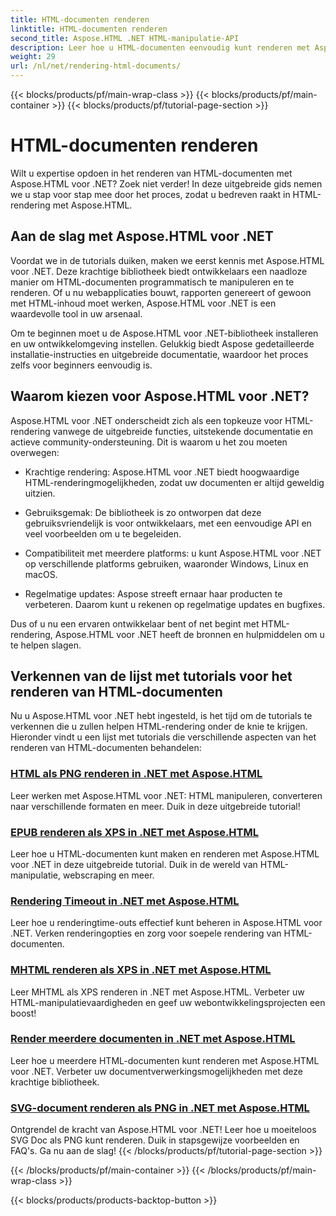 ```yaml
---
title: HTML-documenten renderen
linktitle: HTML-documenten renderen
second_title: Aspose.HTML .NET HTML-manipulatie-API
description: Leer hoe u HTML-documenten eenvoudig kunt renderen met Aspose.HTML voor .NET-zelfstudies. Bekijk een uitgebreide lijst met zelfstudies om HTML-rendering onder de knie te krijgen.
weight: 29
url: /nl/net/rendering-html-documents/
---
```


{{< blocks/products/pf/main-wrap-class >}}
{{< blocks/products/pf/main-container >}}
{{< blocks/products/pf/tutorial-page-section >}}

# HTML-documenten renderen


Wilt u expertise opdoen in het renderen van HTML-documenten met Aspose.HTML voor .NET? Zoek niet verder! In deze uitgebreide gids nemen we u stap voor stap mee door het proces, zodat u bedreven raakt in HTML-rendering met Aspose.HTML.

## Aan de slag met Aspose.HTML voor .NET

Voordat we in de tutorials duiken, maken we eerst kennis met Aspose.HTML voor .NET. Deze krachtige bibliotheek biedt ontwikkelaars een naadloze manier om HTML-documenten programmatisch te manipuleren en te renderen. Of u nu webapplicaties bouwt, rapporten genereert of gewoon met HTML-inhoud moet werken, Aspose.HTML voor .NET is een waardevolle tool in uw arsenaal.

Om te beginnen moet u de Aspose.HTML voor .NET-bibliotheek installeren en uw ontwikkelomgeving instellen. Gelukkig biedt Aspose gedetailleerde installatie-instructies en uitgebreide documentatie, waardoor het proces zelfs voor beginners eenvoudig is.

## Waarom kiezen voor Aspose.HTML voor .NET?

Aspose.HTML voor .NET onderscheidt zich als een topkeuze voor HTML-rendering vanwege de uitgebreide functies, uitstekende documentatie en actieve community-ondersteuning. Dit is waarom u het zou moeten overwegen:

- Krachtige rendering: Aspose.HTML voor .NET biedt hoogwaardige HTML-renderingmogelijkheden, zodat uw documenten er altijd geweldig uitzien.

- Gebruiksgemak: De bibliotheek is zo ontworpen dat deze gebruiksvriendelijk is voor ontwikkelaars, met een eenvoudige API en veel voorbeelden om u te begeleiden.

- Compatibiliteit met meerdere platforms: u kunt Aspose.HTML voor .NET op verschillende platforms gebruiken, waaronder Windows, Linux en macOS.

- Regelmatige updates: Aspose streeft ernaar haar producten te verbeteren. Daarom kunt u rekenen op regelmatige updates en bugfixes.

Dus of u nu een ervaren ontwikkelaar bent of net begint met HTML-rendering, Aspose.HTML voor .NET heeft de bronnen en hulpmiddelen om u te helpen slagen.

## Verkennen van de lijst met tutorials voor het renderen van HTML-documenten

Nu u Aspose.HTML voor .NET hebt ingesteld, is het tijd om de tutorials te verkennen die u zullen helpen HTML-rendering onder de knie te krijgen. Hieronder vindt u een lijst met tutorials die verschillende aspecten van het renderen van HTML-documenten behandelen:

### [HTML als PNG renderen in .NET met Aspose.HTML](./render-html-as-png/)
Leer werken met Aspose.HTML voor .NET: HTML manipuleren, converteren naar verschillende formaten en meer. Duik in deze uitgebreide tutorial!
### [EPUB renderen als XPS in .NET met Aspose.HTML](./render-epub-as-xps/)
Leer hoe u HTML-documenten kunt maken en renderen met Aspose.HTML voor .NET in deze uitgebreide tutorial. Duik in de wereld van HTML-manipulatie, webscraping en meer.
### [Rendering Timeout in .NET met Aspose.HTML](./rendering-timeout/)
Leer hoe u renderingtime-outs effectief kunt beheren in Aspose.HTML voor .NET. Verken renderingopties en zorg voor soepele rendering van HTML-documenten.
### [MHTML renderen als XPS in .NET met Aspose.HTML](./render-mhtml-as-xps/)
 Leer MHTML als XPS renderen in .NET met Aspose.HTML. Verbeter uw HTML-manipulatievaardigheden en geef uw webontwikkelingsprojecten een boost!
### [Render meerdere documenten in .NET met Aspose.HTML](./render-multiple-documents/)
Leer hoe u meerdere HTML-documenten kunt renderen met Aspose.HTML voor .NET. Verbeter uw documentverwerkingsmogelijkheden met deze krachtige bibliotheek.
### [SVG-document renderen als PNG in .NET met Aspose.HTML](./render-svg-doc-as-png/)
Ontgrendel de kracht van Aspose.HTML voor .NET! Leer hoe u moeiteloos SVG Doc als PNG kunt renderen. Duik in stapsgewijze voorbeelden en FAQ's. Ga nu aan de slag!
{{< /blocks/products/pf/tutorial-page-section >}}

{{< /blocks/products/pf/main-container >}}
{{< /blocks/products/pf/main-wrap-class >}}

{{< blocks/products/products-backtop-button >}}
